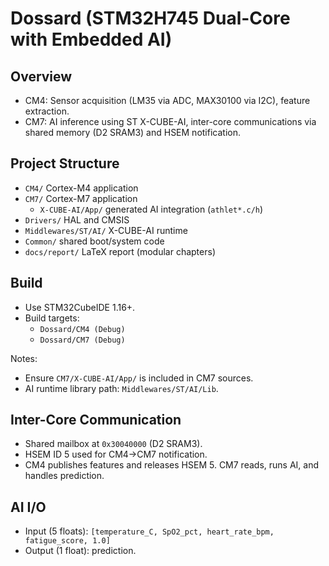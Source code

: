 # Dossard (STM32H745 Dual-Core with Embedded AI)

## Overview
- CM4: Sensor acquisition (LM35 via ADC, MAX30100 via I2C), feature extraction.
- CM7: AI inference using ST X-CUBE-AI, inter-core communications via shared memory (D2 SRAM3) and HSEM notification.

## Project Structure
- `CM4/` Cortex-M4 application
- `CM7/` Cortex-M7 application
  - `X-CUBE-AI/App/` generated AI integration (`athlet*.c/h`)
- `Drivers/` HAL and CMSIS
- `Middlewares/ST/AI/` X-CUBE-AI runtime
- `Common/` shared boot/system code
- `docs/report/` LaTeX report (modular chapters)

## Build
- Use STM32CubeIDE 1.16+.
- Build targets:
  - `Dossard/CM4 (Debug)`
  - `Dossard/CM7 (Debug)`

Notes:
- Ensure `CM7/X-CUBE-AI/App/` is included in CM7 sources.
- AI runtime library path: `Middlewares/ST/AI/Lib`.

## Inter-Core Communication
- Shared mailbox at `0x30040000` (D2 SRAM3).
- HSEM ID 5 used for CM4→CM7 notification.
- CM4 publishes features and releases HSEM 5. CM7 reads, runs AI, and handles prediction.

## AI I/O
- Input (5 floats): `[temperature_C, SpO2_pct, heart_rate_bpm, fatigue_score, 1.0]`
- Output (1 float): prediction.

